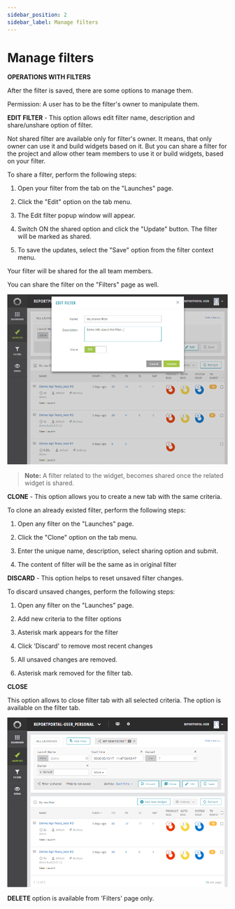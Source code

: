 ```yaml
---
sidebar_position: 2
sidebar_label: Manage filters
---
```


# Manage filters

**OPERATIONS WITH FILTERS**

After the filter is saved, there are some options to manage them.

Permission: A user has to be the filter's owner to manipulate them.

**EDIT FILTER** -
This option allows edit filter name, description and share/unshare option of filter.

Not shared filter are available only for filter's owner. It means, that only owner can use it and build widgets based on it.
But you can share a filter for the project and allow other team members to use it or build widgets, based on your filter.

To share a filter, perform the following steps:

1. Open your filter from the tab on the "Launches" page.

2. Click the "Edit" option on the tab menu.

3. The Edit filter popup window will appear.

4. Switch ON the shared option and click the "Update" button. The filter will be marked as shared.

5. To save the updates, select the "Save" option from the filter context menu.

Your filter will be shared for the all team members.

You can share the filter on the "Filters" page as well.

[![Image](img/shareFilter.png)](https://youtu.be/8vw-nr6FSwI)

>**Note:** A filter related to the widget, becomes shared once the related widget is shared.

**CLONE** -
This option allows you to create a new tab with the same criteria.

To clone an already existed filter, perform the following steps:

1. Open any filter on the "Launches" page.

2. Click the "Clone" option on the tab menu.

3. Enter the unique name, description, select sharing option and submit.

4. The content of filter will be the same as in original filter

**DISCARD** -
This option helps to reset unsaved filter changes.

To discard unsaved changes, perform the following steps:

1. Open any filter on the "Launches" page.

2. Add new criteria to the filter options

3. Asterisk mark appears for the filter

4. Click 'Discard' to remove most recent changes

5. All unsaved changes are removed. 

6. Asterisk mark removed for the filter tab.

**CLOSE**

This option allows to close filter tab with all selected criteria. The option is available on the filter tab.

[![Image](img/manageFilters.png)](https://youtu.be/FKWL3-jTVWs)

**DELETE** option is available from 'Filters' page only.
